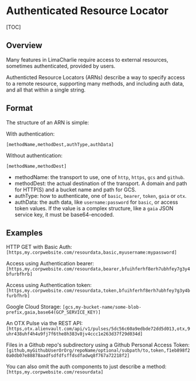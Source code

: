 # Authenticated Resource Locator

[TOC]

## Overview

Many features in LimaCharlie require access to external
resources, sometimes authenticated, provided by users.

Authenticted Resource Locators (ARNs) describe a way to
specify access to a remote resource, supporting many
methods, and including auth data, and all that within
a single string.

## Format

The structure of an ARN is simple:

With authentication:
```
[methodName,methodDest,authType,authData]
```

Without authentication:
```
[methodName,methodDest]
```

* methodName: the transport to use, one of `http`, `https`, `gcs` and `github`.
* methodDest: the actual destination of the transport. A domain and
path for HTTP(S) and a bucket name and path for GCS.
* authType: how to authenticate, one of `basic`, `bearer`, `token`, `gaia` or `otx`.
* authData: the auth data, like `username:password` for `basic`, or access token values.
If the value is a complex structure, like a `gaia` JSON service key, it must be
base64-encoded.

## Examples

HTTP GET with Basic Auth: `[https,my.corpwebsite.com/resourdata,basic,myusername:mypassword]`

Access using Authentication bearer: `[https,my.corpwebsite.com/resourdata,bearer,bfuihferhf8erh7ubhfey7g3y4bfurbfhrb]`

Access using Authentication token: `[https,my.corpwebsite.com/resourdata,token,bfuihferhf8erh7ubhfey7g3y4bfurbfhrb]`

Google Cloud Storage: `[gcs,my-bucket-name/some-blob-prefix,gaia,base64(GCP_SERVICE_KEY)]`

An OTX Pulse via the REST API: `[https,otx.alienvault.com/api/v1/pulses/5dc56c60a9edbde72dd5d013,otx,9uhr438uhf4h4u9fj7f6the8h383v8jv4ccc1e263d37f29d034d]`

Files in a Github repo's subdirectory using a Github Personal Access Token: `[github,myGithubUserOrOrg/repoName/optional/subpath/to,token,f1eb898f20a0db07e88878aadfsdfdfsffdsdfadwq8f767a72218f2]`

You can also omit the auth components to just describe a method: `[https,my.corpwebsite.com/resourdata]`
